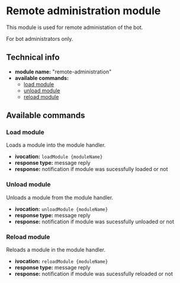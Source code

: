 # Remote administration module

This module is used for remote administation of the bot.

For bot administrators only.

## Technical info

- **module name:** "remote-administration"
- **available commands:**
    - [load module](#load-module)
    - [unload module](#unload-module)
    - [reload module](#reload-module)

## Available commands

### Load module

Loads a module into the module handler.

- **ivocation:** `loadModule {moduleName}`
- **response type:** message reply
- **response:** notification if module was sucessfully loaded or not

### Unload module

Unloads a module from the module handler.

- **ivocation:** `unloadModule {moduleName}`
- **response type:** message reply
- **response:** notification if module was sucessfully unloaded or not

### Reload module

Reloads a module in the module handler.

- **ivocation:** `reloadModule {moduleName}`
- **response type:** message reply
- **response:** notification if module was sucessfully reloaded or not
